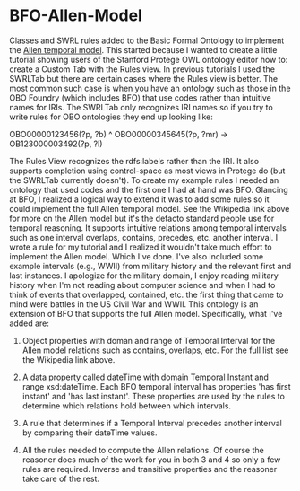 # BFO-Allen-Model
Classes and SWRL rules added to the Basic Formal Ontology to implement the [Allen temporal model](https://en.wikipedia.org/wiki/Allen%27s_interval_algebra). This started because I wanted to create a little tutorial showing users of the Stanford Protege OWL ontology editor how to: create a Custom Tab with the Rules view. In previous tutorials I used the SWRLTab but there are certain cases where the Rules view is better. The most common such case is when you have an ontology such as those in the OBO Foundry (which includes BFO) that use codes rather than intuitive names for IRIs. The SWRLTab only recognizes IRI names so if you try to write rules for OBO ontologies they end up looking like: 

OBO00000123456(?p, ?b) ^ OBO00000345645(?p, ?mr) -> OB123000003492(?p, ?l)

The Rules View recognizes the rdfs:labels rather than the IRI. It also supports completion using control-space as most views in Protege do (but the SWRLTab currently doesn't). To create my example rules I needed an ontology that used codes and the first one I had at hand was BFO. Glancing at BFO, I realized a logical way to extend it was to add some rules so it could implement the full Allen temporal model. See the Wikipedia link above for more on the Allen model but it's the defacto standard people use for temporal reasoning. It supports intuitive relations among temporal intervals such as one interval overlaps, contains, precedes, etc. another interval. I wrote a rule for my tutorial and I realized it wouldn't take much effort to implement the Allen model. Which I've done. I've also included some example intervals (e.g., WWII) from military history and the relevant first and last instances. I apologize for the military domain, I enjoy reading military history when I'm not reading about computer science and when I had to think of events that overlapped, contained, etc. the first thing that came to mind were battles in the US Civil War and WWII. This ontology is an extension of BFO that supports the full Allen model. Specifically, what I've added are:

1) Object properties with doman and range of Temporal Interval for the Allen model relations such as contains, overlaps, etc. For the full list see the Wikipedia link above.

2) A data property called dateTime with domain Temporal Instant and range xsd:dateTime. Each BFO temporal interval has properties 'has first instant' and 'has last instant'. These properties are used by the rules to determine which relations hold between which intervals.

3) A rule that determines if a Temporal Interval precedes another interval by comparing their dateTime values.

4) All the rules needed to compute the Allen relations. Of course the reasoner does much of the work for you in both 3 and 4 so only a few rules are required. Inverse and transitive properties and the reasoner take care of the rest. 
